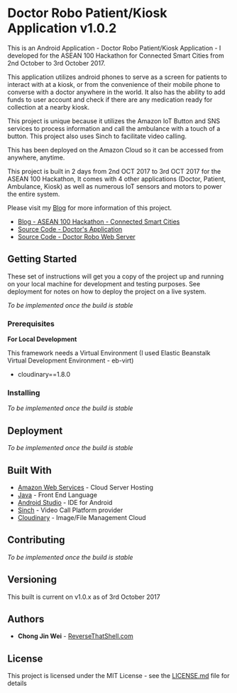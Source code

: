 # Doctor Robo Patient/Kiosk Application v1.0.2

This is an Android Application - Doctor Robo Patient/Kiosk Application - I developed for the ASEAN 100 Hackathon for Connected Smart Cities from 2nd October to 3rd October 2017.

This application utilizes android phones to serve as a screen for patients to interact with at a kiosk, or from the convenience of their mobile phone to converse with a doctor anywhere in the world. It also has the ability to add funds to user account and check if there are any medication ready for collection at a nearby kiosk.

This project is unique because it utilizes the Amazon IoT Button and SNS services to process information and call the ambulance with a touch of a button. This project also uses Sinch to facilitate video calling.

This has been deployed on the Amazon Cloud so it can be accessed from anywhere, anytime.

This project is built in 2 days from 2nd OCT 2017 to 3rd OCT 2017 for the ASEAN 100 Hackathon, It comes with 4 other applications (Doctor, Patient, Ambulance, Kiosk) as well as numerous IoT sensors and motors to power the entire system.

Please visit my [Blog](https://www.reversethatshell.com) for more information of this project.
- [Blog - ASEAN 100 Hackathon - Connected Smart Cities](https://www.reversethatshell.com)
- [Source Code - Doctor's Application](https://github.com/jinwei908/DrRoboDoctorApp-public)
- [Source Code - Doctor Robo Web Server](https://github.com/jinwei908/DrRoboWeb-public)

## Getting Started

These set of instructions will get you a copy of the project up and running on your local machine for development and testing purposes. See deployment for notes on how to deploy the project on a live system.

*To be implemented once the build is stable*

### Prerequisites

**For Local Development**

This framework needs a Virtual Environment (I used Elastic Beanstalk Virtual Development Environment - eb-virt)
- cloudinary==1.8.0

### Installing

*To be implemented once the build is stable*

## Deployment

*To be implemented once the build is stable*

## Built With
 
* [Amazon Web Services](https://aws.amazon.com) - Cloud Server Hosting
* [Java](https://www.java.com/en/) - Front End Language
* [Android Studio](https://developer.android.com/studio/index.html) - IDE for Android
* [Sinch](https://www.sinch.com/docs/video/) - Video Call Platform provider
* [Cloudinary](https://cloudinary.com/) - Image/File Management Cloud

## Contributing

*To be implemented once the build is stable*

## Versioning

This built is current on v1.0.x as of 3rd October 2017


## Authors

* **Chong Jin Wei** - [ReverseThatShell.com](https://www.reversethatshell.com)

## License

This project is licensed under the MIT License - see the [LICENSE.md](https://github.com/jinwei908/DrRoboPatientApp-public/blob/master/LICENSE) file for details